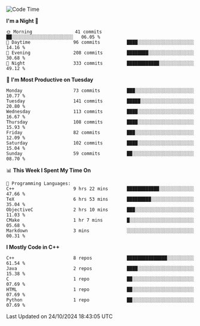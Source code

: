 <!--START_SECTION:waka-->
![Code Time](http://img.shields.io/badge/Code%20Time-122%20hrs%204%20mins-blue)

**I'm a Night 🦉** 

```text
🌞 Morning                41 commits          ██░░░░░░░░░░░░░░░░░░░░░░░   06.05 % 
🌆 Daytime                96 commits          ████░░░░░░░░░░░░░░░░░░░░░   14.16 % 
🌃 Evening                208 commits         ████████░░░░░░░░░░░░░░░░░   30.68 % 
🌙 Night                  333 commits         ████████████░░░░░░░░░░░░░   49.12 % 
```
📅 **I'm Most Productive on Tuesday** 

```text
Monday                   73 commits          ███░░░░░░░░░░░░░░░░░░░░░░   10.77 % 
Tuesday                  141 commits         █████░░░░░░░░░░░░░░░░░░░░   20.80 % 
Wednesday                113 commits         ████░░░░░░░░░░░░░░░░░░░░░   16.67 % 
Thursday                 108 commits         ████░░░░░░░░░░░░░░░░░░░░░   15.93 % 
Friday                   82 commits          ███░░░░░░░░░░░░░░░░░░░░░░   12.09 % 
Saturday                 102 commits         ████░░░░░░░░░░░░░░░░░░░░░   15.04 % 
Sunday                   59 commits          ██░░░░░░░░░░░░░░░░░░░░░░░   08.70 % 
```


📊 **This Week I Spent My Time On** 

```text
💬 Programming Languages: 
C++                      9 hrs 22 mins       ████████████░░░░░░░░░░░░░   47.66 % 
TeX                      6 hrs 53 mins       █████████░░░░░░░░░░░░░░░░   35.04 % 
ObjectiveC               2 hrs 10 mins       ███░░░░░░░░░░░░░░░░░░░░░░   11.03 % 
CMake                    1 hr 7 mins         █░░░░░░░░░░░░░░░░░░░░░░░░   05.68 % 
Markdown                 3 mins              ░░░░░░░░░░░░░░░░░░░░░░░░░   00.31 % 
```

**I Mostly Code in C++** 

```text
C++                      8 repos             ███████████████░░░░░░░░░░   61.54 % 
Java                     2 repos             ████░░░░░░░░░░░░░░░░░░░░░   15.38 % 
C                        1 repo              ██░░░░░░░░░░░░░░░░░░░░░░░   07.69 % 
HTML                     1 repo              ██░░░░░░░░░░░░░░░░░░░░░░░   07.69 % 
Python                   1 repo              ██░░░░░░░░░░░░░░░░░░░░░░░   07.69 % 
```




 Last Updated on 24/10/2024 18:43:05 UTC
<!--END_SECTION:waka-->
